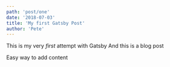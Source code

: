 ```yaml
---
path: 'post/one'
date: '2018-07-03'
title: 'My first Gatsby Post'
author: 'Pete'
---
```


This is my very _first_ attempt with Gatsby
And this is a blog post

Easy way to add content
